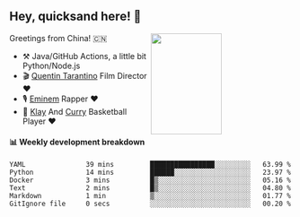 ## Hey, quicksand here! 🏃
[<img align="right" width="50%" height='180' src="https://quicksandznzn.github.io/image/warriors.jpg">](https://github.com/quicksandznzn)
<!--
[<img align="right" width="50%" src="https://github-readme-stats.vercel.app/api?username=quicksandznzn&theme=dark&show_icons=true">](https://github.com/quicksandznzn)
-->


Greetings from China! 🇨🇳

- ⚒️ Java/GitHub Actions, a little bit Python/Node.js
- 🎬 [Quentin Tarantino](https://www.instagram.com/tarantinoxx/) Film Director ❤️
- 🎙 [Eminem](https://www.instagram.com/eminem/) Rapper ❤️
- 🏀 [Klay](https://www.instagram.com/klaythompson/) And [Curry](https://www.instagram.com/stephencurry30/) Basketball Player ❤️


#### :bar_chart: Weekly development breakdown
<!--START_SECTION:waka-->

```text
YAML               39 mins         ████████████████░░░░░░░░░   63.99 %
Python             14 mins         ██████░░░░░░░░░░░░░░░░░░░   23.97 %
Docker             3 mins          █▒░░░░░░░░░░░░░░░░░░░░░░░   05.16 %
Text               2 mins          █▒░░░░░░░░░░░░░░░░░░░░░░░   04.80 %
Markdown           1 min           ▒░░░░░░░░░░░░░░░░░░░░░░░░   01.77 %
GitIgnore file     0 secs          ░░░░░░░░░░░░░░░░░░░░░░░░░   00.20 %
```

<!--END_SECTION:waka-->
